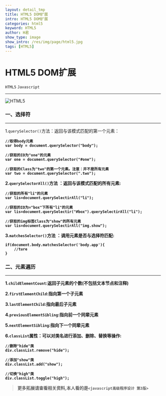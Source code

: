 ```yaml
---
layout: detail_tmp
title: HTML5 DOM扩展
intro: HTML5 DOM扩展
categories: html5
keyword: HTML5
author: H君
show_type: image
show_intro: /res/img/page/html5.jpg
tags: [HTML5]
---
```


# HTML5 DOM扩展

`HTML5` `Javascript`

--- 

![HTML5](../res/img/page/html5.jpg) 

### 一、选择符
---

1.`querySelector()`方法：返回与该模式匹配的第一个元素： 

<b/>

	//取得body元素
	var body = document.querySelector("body");

	//获取的ID为"one"的元素
	var one = document.querySelector("#one");

	//获取的Class为"two"的第一个元素。注意：并不是所有元素
	var two = document.querySelector(".two");

2.`querySelectorAll()`方法 ：返回与该模式匹配的所有元素:

<b/>

	//获取的所有"li"的元素
	var lis=document.querySelectirAll("li");

	//获取的ID为="box"下所有"li"的元素
	var lis=document.querySelectir("#box").querySelectirAll("li");

	//获取的img标签Class为"show"的所有元素
	var lis=document.querySelectirAll("img.show");

3.`matchesSelector()`方法 ：调用元素是否与选择符匹配:

<b/>
	
	if(document.body.matchesSelector('body.app'){
		//ture
	}

### 二、元素遍历
---

1.`childElementCount`:返回子元素的个数(不包括文本节点和注释)

2.`firstElementChild`:指向第一个子元素

3.`lastElementChild`:指向最后子元素

4.`previousElementSibling`:指向前一个同辈元素

5.`nextElementSibling`:指向下一个同辈元素

6.`classList`属性：可以对类名进行添加、删除、替换等操作:

<b/>

	//删除"hide"类
	div.classList.remove("hide");

	//添加"show"类
	div.classList.add("show");

	//切换"high"类
	div.classList.toggle("high");

> 更多拓展请查看相关资料,本人看的是`<javascript高级程序设计 第3版>`
